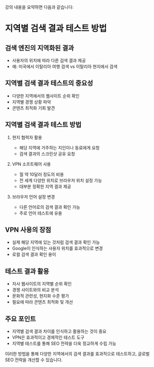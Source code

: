 강의 내용을 요약하면 다음과 같습니다:

# 지역별 검색 결과 테스트 방법

## 검색 엔진의 지역화된 결과

- 사용자의 위치에 따라 다른 검색 결과 제공
- 예: 미국에서 이탈리아 여행 검색 vs 이탈리아 현지에서 검색

## 지역별 검색 결과 테스트의 중요성

- 다양한 지역에서의 웹사이트 순위 확인
- 지역별 경쟁 상황 파악
- 콘텐츠 최적화 기회 발견

## 지역별 검색 결과 테스트 방법

1. 현지 협력자 활용

   - 해당 지역에 거주하는 지인이나 동료에게 요청
   - 검색 결과의 스크린샷 공유 요청

2. VPN 소프트웨어 사용

   - 월 약 10달러 정도의 비용
   - 전 세계 다양한 위치로 브라우저 위치 설정 가능
   - 대부분 정확한 지역 결과 제공

3. 브라우저 언어 설정 변경
   - 다른 언어로의 검색 결과 확인 가능
   - 주로 언어 테스트에 유용

## VPN 사용의 장점

- 실제 해당 지역에 있는 것처럼 검색 결과 확인 가능
- Google이 인식하는 사용자 위치를 효과적으로 변경
- 로컬 검색 결과 확인 용이

## 테스트 결과 활용

- 자사 웹사이트의 지역별 순위 확인
- 경쟁 사이트와의 비교 분석
- 문화적 관련성, 현지화 수준 평가
- 필요에 따라 콘텐츠 최적화 및 개선

## 주요 포인트

- 지역별 검색 결과 차이를 인식하고 활용하는 것이 중요
- VPN은 효과적이고 경제적인 테스트 도구
- 지역별 테스트를 통해 SEO 전략을 더욱 정교하게 수립 가능

이러한 방법을 통해 다양한 지역에서의 검색 결과를 효과적으로 테스트하고, 글로벌 SEO 전략을 개선할 수 있습니다.
